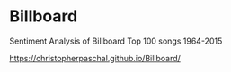 # Billboard
Sentiment Analysis of Billboard Top 100 songs 1964-2015

https://christopherpaschal.github.io/Billboard/

